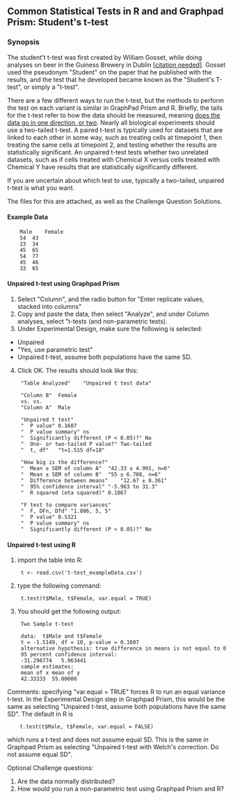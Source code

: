 ## Common Statistical Tests in R and and Graphpad Prism: Student's t-test

### Synopsis
The student't t-test was first created by William Gosset, while doing analyses on beer in the Guiness Brewery in Dublin [[citation needed]()].  Gosset used the pseudonym "Student" on the paper that he published with the results, and the test that he developed became known as the "Student's T-test", or simply a "t-test".

There are a few different ways to run the t-test, but the methods to perform the test on each variant is similar in GraphPad Prism and R.  Briefly, the tails for the t-test refer to how the data should be measured, meaning [does the data go in one direction, or two](https://stats.idre.ucla.edu/other/mult-pkg/faq/general/faq-what-are-the-differences-between-one-tailed-and-two-tailed-tests/).  Nearly all biological experiments should use a two-tailed t-test.  A paired t-test is typically used for datasets that are linked to each other in some way, such as treating cells at timepoint 1, then treating the same cells at timepoint 2, and testing whether the results are statistically significant. An unpaired t-test tests whether two unrelated datasets, such as if cells treated with Chemical X versus cells treated with Chemical Y have results that are statistically significantly different.  

If you are uncertain about which test to use, typically a two-tailed, unpaired t-test is what you want. 

The files for this are attached, as well as the Challenge Question Solutions.

#### Example Data

        Male	Female
        54	43
        23	34
        45	65
        54	77
        45	46
        33	65

#### Unpaired t-test using Graphpad Prism

1) Select "Column", and the radio button for "Enter replicate values, stacked into columns"
2) Copy and paste the data, then select "Analyze", and under Column analyses, select "t-tests (and non-parametric tests).
3) Under Experimental Design, make sure the following is selected:
* Unpaired
* "Yes, use parametric test"
* Unpaired t-test, assume both populations have the same SD.
4) Click OK.  The results should look like this:

        "Table Analyzed"	"Unpaired t test data"
        	
        "Column B"	Female
        vs.	vs.
        "Column A"	Male
        	
        "Unpaired t test"	
        "  P value"	0.1607
        "  P value summary"	ns
        "  Significantly different (P < 0.05)?"	No
        "  One- or two-tailed P value?"	Two-tailed
        "  t, df"	"t=1.515 df=10"
        	
        "How big is the difference?"	
        "  Mean ± SEM of column A"	"42.33 ± 4.991, n=6"
        "  Mean ± SEM of column B"	"55 ± 6.708, n=6"
        "  Difference between means"	"12.67 ± 8.361"
        "  95% confidence interval"	"-5.963 to 31.3"
        "  R squared (eta squared)"	0.1867
        	
        "F test to compare variances"	
        "  F, DFn, Dfd"	"1.806, 5, 5"
        "  P value"	0.5321
        "  P value summary"	ns
        "  Significantly different (P < 0.05)?"	No

#### Unpaired t-test using R

1) import the table into R:

        t <- read.csv('t-test_exampleData.csv')

2) type the following command:

        t.test(t$Male, t$Female, var.equal = TRUE)

3) You should get the following output:


		Two Sample t-test
		
		data:  t$Male and t$Female
		t = -1.5149, df = 10, p-value = 0.1607
		alternative hypothesis: true difference in means is not equal to 0
		95 percent confidence interval:
		-31.296774   5.963441
		sample estimates:
		mean of x mean of y 
		42.33333  55.00000 

Comments: specifying "var.equal = TRUE" forces R to run an equal variance t-test.  In the Experimental Design step in Graphpad Prism, this would be the same as selecting "Unpaired t-test, assume both populations have the same SD".  The default in R is 

        t.test(t$Male, t$Female, var.equal = FALSE)

which runs a t-test and does not assume equal SD.  This is the same in Graphpad Prism as selecting "Unpaired t-test with Welch's correction. Do not assume equal SD".  

Optional Challenge questions:
1) Are the data normally distributed?
2) How would you run a non-parametric test using Graphpad Prism and R?
